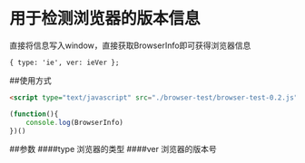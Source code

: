 # 用于检测浏览器的版本信息
直接将信息写入window，直接获取BrowserInfo即可获得浏览器信息
```
{ type: 'ie', ver: ieVer };
```
##使用方式
```html
<script type="text/javascript" src="./browser-test/browser-test-0.2.js"></script>

```
```javascript
(function(){
	console.log(BrowserInfo)
})()
```
##参数
####type
浏览器的类型
####ver
浏览器的版本号